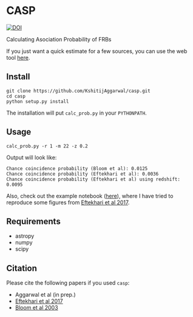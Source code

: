 # CASP

[![DOI](https://zenodo.org/badge/246733557.svg)](https://zenodo.org/badge/latestdoi/246733557)


Calculating Asociation Probability of FRBs

If you just want a quick estimate for a few sources, you can use the web tool [here](https://kshitijaggarwal.github.io/casp/).

Install
---
    git clone https://github.com/KshitijAggarwal/casp.git
    cd casp
    python setup.py install

The installation will put `calc_prob.py` in your `PYTHONPATH`.

Usage
---
    calc_prob.py -r 1 -m 22 -z 0.2

Output will look like:

    Chance coincidence probability (Bloom et al): 0.0125
    Chance coincidence probability (Eftekhari et al): 0.0036
    Chance coincidence probability (Eftekhari et al) using redshift: 0.0095

Also, check out the example notebook ([here](https://github.com/KshitijAggarwal/casp/blob/master/examples/eb17_plots.ipynb)), where I have tried to reproduce some figures from [Eftekhari et al 2017](https://ui.adsabs.harvard.edu/abs/2017ApJ...849..162E/abstract).

Requirements
---
* astropy
* numpy
* scipy
 
Citation
---
Please cite the following papers if you used `casp`: 
* Aggarwal et al (in prep.)
* [Eftekhari et al 2017](https://ui.adsabs.harvard.edu/abs/2017ApJ...849..162E/abstract)
* [Bloom et al 2003](https://ui.adsabs.harvard.edu/abs/2002AJ....123.1111B/abstract)

